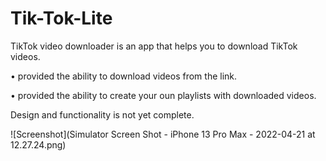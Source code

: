 # Tik-Tok-Lite


TikTok video downloader is an app that helps you to download TikTok videos.

• provided the ability to download videos from the link.

• provided the ability to create your oun playlists with downloaded videos.

Design and functionality is not yet complete.

![Screenshot](Simulator Screen Shot - iPhone 13 Pro Max - 2022-04-21 at 12.27.24.png)
